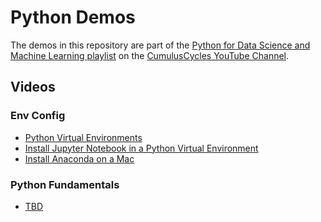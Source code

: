 # Python Demos

The demos in this repository are part of the [Python for Data Science and Machine Learning playlist](https://www.youtube.com/playlist?list=PLRBkbp6t5gM37KDOrP8jku-M2OX_-_nV6) on the [CumulusCycles YouTube Channel](https://www.youtube.com/@cumuluscycles).

## Videos

### Env Config

- [Python Virtual Environments](https://youtu.be/p1PHure4wbw)
- [Install Jupyter Notebook in a Python Virtual Environment](https://www.youtube.com/watch?v=z-_GDQRLtbo)
- [Install Anaconda on a Mac](https://www.youtube.com/watch?v=bAQ6smgoe5c)

### Python Fundamentals

- [TBD](https://www.youtube.com/@cumuluscycles)
